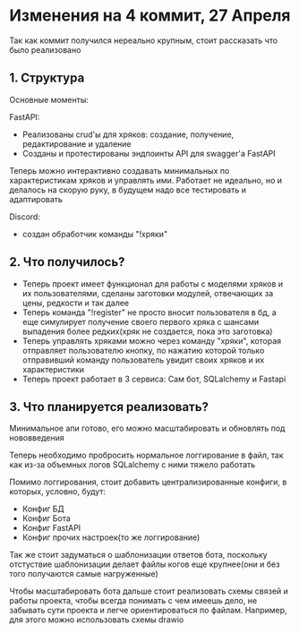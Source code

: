 # Изменения на 4 коммит, 27 Апреля

Так как коммит получился нереально крупным, стоит рассказать что было реализовано

## 1. Структура

Основные моменты:

FastAPI:

- Реализованы crud'ы для хряков: создание, получение, редактирование и удаление
- Созданы и протестированы эндпоинты API для swagger'а FastAPI

Теперь можно интерактивно создавать минимальных по характеристикам хряков и управлять ими. Работает не идеально, но и делалось на скорую руку, в будущем надо все тестировать и адаптировать

Discord:

- создан обработчик команды "!хряки"

## 2. Что получилось?

- Теперь проект имеет функционал для работы с моделями хряков и их пользователями, сделаны заготовки модулей, отвечающих за цены, редкости и так далее
- Теперь команда "!register" не просто вносит пользователя в бд, а еще симулирует получение своего первого хряка с шансами выпадения более редких(хряк не создается, пока это заготовка)
- Теперь управлять хряками можно через команду "хряки", которая отправляет пользователю кнопку, по нажатию которой только отправивший команду пользователь увидит своих хряков и их характеристики
- Теперь проект работает в 3 сервиса: Сам бот, SQLalchemy и Fastapi

## 3. Что планируется реализовать?

Минимальное апи готово, его можно масштабировать и обновлять под нововведения

Теперь необходимо пробросить нормальное логгирование в файл, так как из-за объемных логов SQLalchemy с ними тяжело работать

Помимо логгирования, стоит добавить централизированные конфиги, в которых, условно, будут:

- Конфиг БД
- Конфиг Бота
- Конфиг FastAPI
- Конфиг прочих настроек(то же логгирование)

Так же стоит задуматься о шаблонизации ответов бота, поскольку отстуствие шаблонизации делает файлы когов еще крупнее(они и без того получаются самые нагруженные)

Чтобы масштабировать бота дальше стоит реализовать схемы связей и работы проекта, чтобы всегда понимать с чем имеешь дело, не забывать сути проекта и легче ориентироваться по файлам. Например, для этого можно использовать схемы drawio


